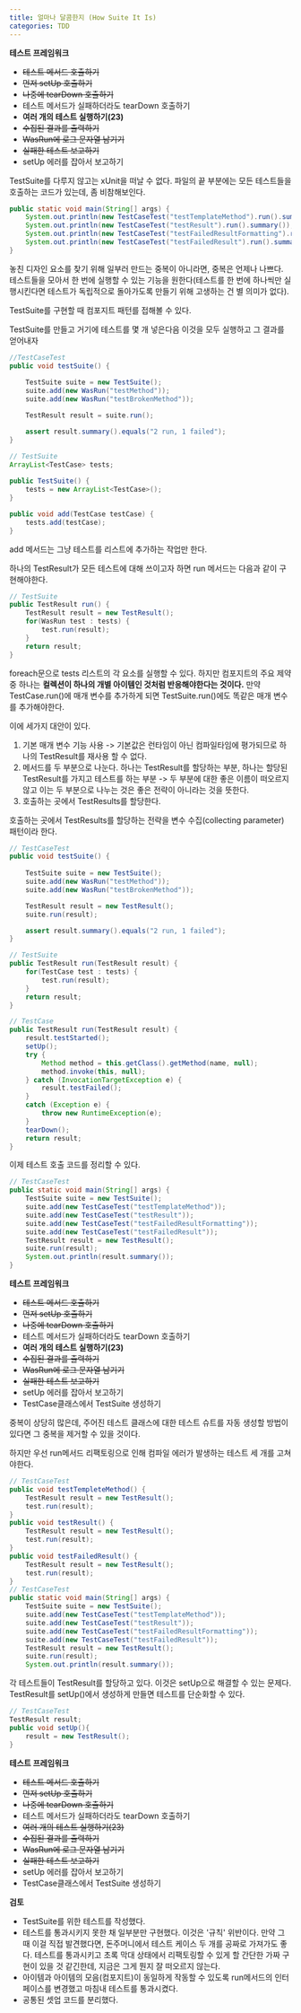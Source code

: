 ```yaml
---
title: 얼마나 달콤한지 (How Suite It Is)
categories: TDD
---
```




**테스트 프레임워크**

* ~~테스트 메서드 호출하기~~
* ~~먼저 setUp 호출하기~~
* ~~나중에 tearDown 호출하기~~
* 테스트 메서드가 실패하더라도 tearDown 호출하기
* **여러 개의 테스트 실행하기(23)**
* ~~수집된 결과를 출력하기~~
* ~~WasRun에 로그 문자열 남기기~~
* ~~실패한 테스트 보고하기~~
* setUp 에러를 잡아서 보고하기



TestSuite를 다루지 않고는 xUnit을 떠날 수 없다. 파일의 끝 부분에는 모든 테스트들을 호출하는 코드가 있는데, 좀 비참해보인다.

```java
public static void main(String[] args) {
    System.out.println(new TestCaseTest("testTemplateMethod").run().summary());
    System.out.println(new TestCaseTest("testResult").run().summary());
    System.out.println(new TestCaseTest("testFailedResultFormatting").run().summary());
    System.out.println(new TestCaseTest("testFailedResult").run().summary());
}
```

놓친 디자인 요소를 찾기 위해 일부러 만드는 중복이 아니라면, 중복은 언제나 나쁘다. 테스트들을 모아서 한 번에 실행할 수 있는 기능을 원한다(테스트를 한 번에 하나씩만 실행시킨다면 테스트가 독립적으로 돌아가도록 만들기 위해 고생하는 건 별 의미가 없다). 

TestSuite를 구현할 때 컴포지트 패턴를 접해볼 수 있다.

TestSuite를 만들고 거기에 테스트를 몇 개 넣은다음 이것을 모두 실행하고 그 결과를 얻어내자



```java
//TestCaseTest
public void testSuite() {
        
    TestSuite suite = new TestSuite();
    suite.add(new WasRun("testMethod"));
    suite.add(new WasRun("testBrokenMethod"));

    TestResult result = suite.run();

    assert result.summary().equals("2 run, 1 failed");
}

// TestSuite
ArrayList<TestCase> tests;
    
public TestSuite() {
    tests = new ArrayList<TestCase>();
}

public void add(TestCase testCase) {
    tests.add(testCase);
}
```

add 메서드는 그냥 테스트를 리스트에 추가하는 작업만 한다.

하나의 TestResult가 모든 테스트에 대해 쓰이고자 하면 run 메서드는 다음과 같이 구현해야한다.

```java
// TestSuite
public TestResult run() {
    TestResult result = new TestResult();
    for(WasRun test : tests) {
        test.run(result);
    }
    return result;
}
```

foreach문으로 tests 리스트의 각 요소를 실행할 수 있다. 하지만 컴포지트의 주요 제약 중 하나는 **컬렉션이 하나의 개별 아이템인 것처럼 반응해야한다는 것이다.** 만약 TestCase.run()에 매개 변수를 추가하게 되면 TestSuite.run()에도 똑같은 매개 변수를 추가해야한다.

이에 세가지 대안이 있다.

1. 기본 매개 변수 기능 사용 -> 기본값은 런타임이 아닌 컴파일타임에 평가되므로 하나의 TestResult를 재사용 할 수 없다.
2. 메서드를 두 부분으로 나눈다. 하나는 TestResult를 할당하는 부분, 하나는 할당된 TestResult를 가지고 테스트를 하는 부분 -> 두 부분에 대한 좋은 이름이 떠오르지 않고 이는 두 부분으로 나누는 것은 좋은 전략이 아니라는 것을 뜻한다.
3. 호출하는 곳에서 TestResults를 할당한다.

호출하는 곳에서 TestResults를 할당하는 전략을 변수 수집(collecting parameter) 패턴이라 한다.

```java
// TestCaseTest
public void testSuite() {
        
    TestSuite suite = new TestSuite();
    suite.add(new WasRun("testMethod"));
    suite.add(new WasRun("testBrokenMethod"));

    TestResult result = new TestResult();
    suite.run(result);

    assert result.summary().equals("2 run, 1 failed");
}

// TestSuite
public TestResult run(TestResult result) {
    for(TestCase test : tests) {
        test.run(result);
    }
    return result;
}

// TestCase
public TestResult run(TestResult result) {
    result.testStarted();
    setUp();
    try {
        Method method = this.getClass().getMethod(name, null);
        method.invoke(this, null);
    } catch (InvocationTargetException e) {
        result.testFailed();
    }
    catch (Exception e) {
        throw new RuntimeException(e);
    }
    tearDown();
    return result;
}
```



이제 테스트 호출 코드를 정리할 수 있다.

```java
// TestCaseTest
public static void main(String[] args) {
    TestSuite suite = new TestSuite();
    suite.add(new TestCaseTest("testTemplateMethod"));
    suite.add(new TestCaseTest("testResult"));
    suite.add(new TestCaseTest("testFailedResultFormatting"));
    suite.add(new TestCaseTest("testFailedResult"));
    TestResult result = new TestResult();
    suite.run(result);
    System.out.println(result.summary());
}
```



**테스트 프레임워크**

* ~~테스트 메서드 호출하기~~
* ~~먼저 setUp 호출하기~~
* ~~나중에 tearDown 호출하기~~
* 테스트 메서드가 실패하더라도 tearDown 호출하기
* **여러 개의 테스트 실행하기(23)**
* ~~수집된 결과를 출력하기~~
* ~~WasRun에 로그 문자열 남기기~~
* ~~실패한 테스트 보고하기~~
* setUp 에러를 잡아서 보고하기
* TestCase클래스에서 TestSuite 생성하기



중복이 상당히 많은데, 주어진 테스트 클래스에 대한 테스트 슈트를 자동 생성할 방법이 있다면 그 중복을 제거할 수 있을 것이다.

하지만 우선 run메서드 리팩토링으로 인해 컴파일 에러가 발생하는 테스트 세 개를 고쳐야한다.

```java
// TestCaseTest
public void testTempleteMethod() {
    TestResult result = new TestResult();
    test.run(result);
}
public void testResult() {
    TestResult result = new TestResult();
    test.run(result);
}
public void testFailedResult() {
    TestResult result = new TestResult();
    test.run(result);
}
// TestCaseTest
public static void main(String[] args) {
    TestSuite suite = new TestSuite();
    suite.add(new TestCaseTest("testTemplateMethod"));
    suite.add(new TestCaseTest("testResult"));
    suite.add(new TestCaseTest("testFailedResultFormatting"));
    suite.add(new TestCaseTest("testFailedResult"));
    TestResult result = new TestResult();
    suite.run(result);
    System.out.println(result.summary());
```

각 테스트들이 TestResult를 할당하고 있다. 이것은 setUp으로 해결할  수 있는 문제다. TestResult를 setUp()에서 생성하게 만들면 테스트를 단순화할 수 있다.

```java
// TestCaseTest
TestResult result;
public void setUp(){
    result = new TestResult();
}
```





**테스트 프레임워크**

* ~~테스트 메서드 호출하기~~
* ~~먼저 setUp 호출하기~~
* ~~나중에 tearDown 호출하기~~
* 테스트 메서드가 실패하더라도 tearDown 호출하기
* ~~여러 개의 테스트 실행하기(23)~~
* ~~수집된 결과를 출력하기~~
* ~~WasRun에 로그 문자열 남기기~~
* ~~실패한 테스트 보고하기~~
* setUp 에러를 잡아서 보고하기
* TestCase클래스에서 TestSuite 생성하기



**검토**

* TestSuite를 위한 테스트를 작성했다.
* 테스트를 통과시키지 못한 채 일부분만 구현했다. 이것은 '규칙' 위반이다. 만약 그때 이걸 직접 발견했다면, 돈주머니에서 테스트 케이스 두 개를 공짜로 가져가도 좋다. 테스트를 통과시키고 초록 막대 상태에서 리팩토링할 수 있게 할 간단한 가짜 구현이 있을 것 같긴한데, 지금은 그게 뭔지 잘 떠오르지 않는다.
* 아이템과 아이템의 모음(컴포지트)이 동일하게 작동할 수 있도록 run메서드의 인터페이스를 변경했고 마침내 테스트를 통과시켰다.
* 공통된 셋업 코드를 분리했다.
